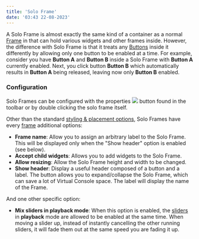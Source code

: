 ```yaml
---
title: 'Solo Frame'
date: '03:43 22-08-2023'
---
```


A Solo Frame is almost exactly the same kind of a container as a normal [Frame](../frame) in that can hold various widgets and other frames inside. However, the difference with Solo Frame is that it treats any [Buttons](../button) inside it differently by allowing only one button to be enabled at a time. For example, consider you have **Button A** and **Button B** inside a Solo Frame with **Button A** currently enabled. Next, you click button **Button B** which automatically results in **Button A** being released, leaving now only **Button B** enabled.

### Configuration

Solo Frames can be configured with the properties ![](/basics/edit.png) button found in the toolbar or by double clicking the solo frame itself.

Other than the standard [styling & placement options](../styling-and-placement), Solo Frames have every [frame](../frame) additional options:

* **Frame name**: Allow you to assign an arbitrary label to the Solo Frame. This will be displayed only when the "Show header" option is enabled (see below).
* **Accept child widgets**: Allows you to add widgets to the Solo Frame.
* **Allow resizing**: Allow the Solo Frame height and width to be changed.
* **Show header**: Display a useful header composed of a button and a label. The button allows you to expand/collapse the Solo Frame, which can save a lot of Virtual Console space. The label will display the name of the Frame.

And one other specific option:

* **Mix sliders in playback mode**: When this option is enabled, the [sliders](../slider) in **playback** mode are allowed to be enabled at the same time. When moving a slider up, instead of instantly cancelling the other running sliders, it will fade them out at the same speed you are fading it up.